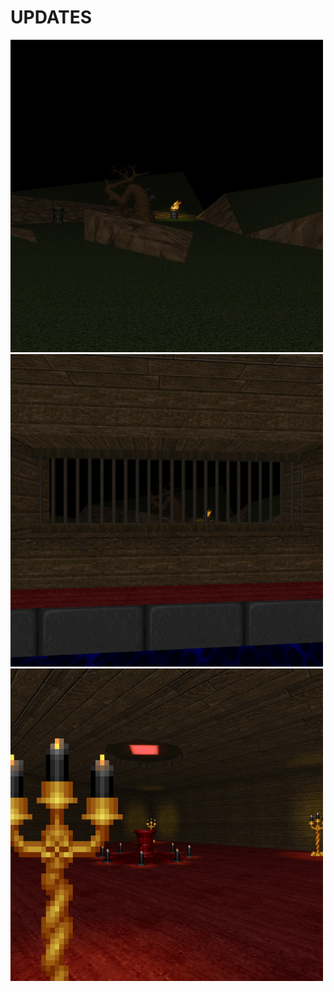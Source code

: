 # UPDATES

<img src="1.jpg" width="500" height="500">
<img src="2.jpg" width="500" height="500">
<img src="3.jpg" width="500" height="500">
